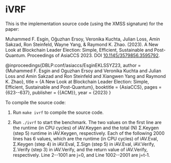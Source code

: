 # iVRF

This is the implementation source code (using the XMSS signature) for the paper:

Muhammed F. Esgin, Oğuzhan Ersoy, Veronika Kuchta, Julian Loss, Amin Sakzad, Ron Steinfeld, Wayne Yang, & Raymond K. Zhao. (2023). A New Look at Blockchain Leader Election: Simple, Efficient, Sustainable and Post-Quantum. Proceedings of AsiaCCS 2023. DOI [10.1145/3579856.3595792](https://doi.org/10.1145/3579856.3595792).

@inproceedings{DBLP:conf/asiaccs/EsginEKLSSYZ23,
  author       = {Muhammed F. Esgin and
                  Oguzhan Ersoy and
                  Veronika Kuchta and
                  Julian Loss and
                  Amin Sakzad and
                  Ron Steinfeld and
                  Xiangwen Yang and
                  Raymond K. Zhao},
  title        = {A New Look at Blockchain Leader Election: Simple, Efficient, Sustainable
                  and Post-Quantum},
  booktitle    = {AsiaCCS},
  pages        = {623--637},
  publisher    = {{ACM}},
  year         = {2023}
}

To compile the source code:

1. Run `make ivrf` to compile the source code.

2. Run `./ivrf` to start the benchmark. The two values on the first line are the runtime (in CPU cycles) of iAV.Keygen and the total (N) Σ.Keygen (step 5) runtime in iAV.Keygen, respectively. Each of the following 2000 lines has 6 values, which are the runtime (in CPU cycles) of iAV.Eval, Σ.Keygen (step 4) in iAV.Eval, Σ.Sign (step 5) in iAV.Eval, iAV.Verify, Σ.Verify (step 3) in iAV.Verify, and the return value of iAV.Verify, respectively. Line 2--1001 are j=0, and Line 1002--2001 are j=t-1. 
